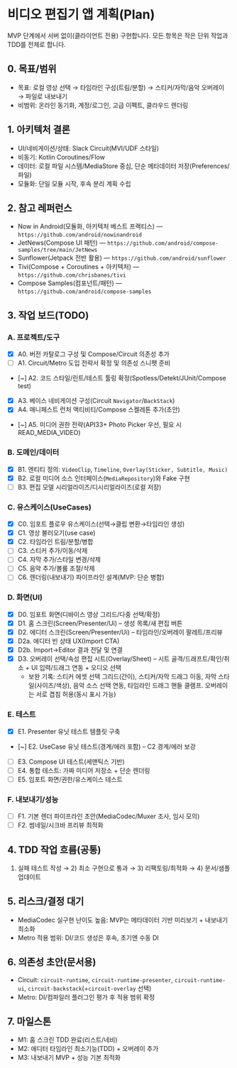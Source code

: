 # 비디오 편집기 앱 계획(Plan)

MVP 단계에서 서버 없이(클라이언트 전용) 구현합니다. 모든 항목은 작은 단위 작업과 TDD를 전제로 합니다.

## 0. 목표/범위
- 목표: 로컬 영상 선택 → 타임라인 구성(트림/분할) → 스티커/자막/음악 오버레이 → 파일로 내보내기
- 비범위: 온라인 동기화, 계정/로그인, 고급 이펙트, 클라우드 렌더링

## 1. 아키텍처 결론
- UI/네비게이션/상태: Slack Circuit(MVI/UDF 스타일)
- 비동기: Kotlin Coroutines/Flow
- 데이터: 로컬 파일 시스템/MediaStore 중심, 단순 메타데이터 저장(Preferences/파일)
- 모듈화: 단일 모듈 시작, 후속 분리 계획 수립

## 2. 참고 레퍼런스
- Now in Android(모듈화, 아키텍처 베스트 프랙티스) — `https://github.com/android/nowinandroid`
- JetNews(Compose UI 패턴) — `https://github.com/android/compose-samples/tree/main/JetNews`
- Sunflower(Jetpack 전반 활용) — `https://github.com/android/sunflower`
- Tivi(Compose + Coroutines + 아키텍처) — `https://github.com/chrisbanes/tivi`
- Compose Samples(컴포넌트/패턴) — `https://github.com/android/compose-samples`

## 3. 작업 보드(TODO)

### A. 프로젝트/도구
- [x] A0. 버전 카탈로그 구성 및 Compose/Circuit 의존성 추가
- [ ] A1. Circuit/Metro 도입 전략서 확정 및 의존성 스니펫 준비
- [~] A2. 코드 스타일/린트/테스트 툴링 확정(Spotless/Detekt/JUnit/Compose test)
- [x] A3. 베이스 네비게이션 구성(Circuit `Navigator`/`BackStack`)
- [x] A4. 매니페스트 런처 액티비티/Compose 스켈레톤 추가(초안)
- [~] A5. 미디어 권한 전략(API33+ Photo Picker 우선, 필요 시 READ_MEDIA_VIDEO)

### B. 도메인/데이터
- [x] B1. 엔티티 정의: `VideoClip`, `Timeline`, `Overlay(Sticker, Subtitle, Music)`
- [x] B2. 로컬 미디어 소스 인터페이스(`MediaRepository`)와 Fake 구현
- [ ] B3. 편집 모델 시리얼라이즈/디시리얼라이즈(로컬 저장)

### C. 유스케이스(UseCases)
- [x] C0. 임포트 플로우 유스케이스(선택→클립 변환→타임라인 생성)
- [x] C1. 영상 불러오기(use case)
- [x] C2. 타임라인 트림/분할/병합
- [ ] C3. 스티커 추가/이동/삭제
- [ ] C4. 자막 추가/스타일 변경/삭제
- [ ] C5. 음악 추가/볼륨 조절/삭제
- [ ] C6. 렌더링(내보내기) 파이프라인 설계(MVP: 단순 병합)

### D. 화면(UI)
- [x] D0. 임포트 화면(디바이스 영상 그리드/다중 선택/확정)
- [x] D1. 홈 스크린(Screen/Presenter/Ui) – 생성 목록/새 편집 버튼
- [x] D2. 에디터 스크린(Screen/Presenter/Ui) – 타임라인/오버레이 팔레트/프리뷰
- [x] D2a. 에디터 빈 상태 UX(Import CTA)
- [x] D2b. Import→Editor 결과 전달 및 연결
- [x] D3. 오버레이 선택/속성 편집 시트(Overlay/Sheet) – 시트 골격/드래프트/확인/취소 + UI 입력/드래그 연동 + 오디오 선택
  - 보완 기록: 스티커 에셋 선택 그리드(간이), 스티커/자막 드래그 이동, 자막 스타일(사이즈/색상), 음악 소스 선택 연동, 타임라인 드래그 핸들 클램프. 오버레이는 서로 겹침 허용(동시 표시 가능)

### E. 테스트
- [x] E1. Presenter 유닛 테스트 템플릿 구축
- [~] E2. UseCase 유닛 테스트(경계/에러 포함) – C2 경계/에러 보강
- [ ] E3. Compose UI 테스트(세맨틱스 기반)
- [ ] E4. 통합 테스트: 가짜 미디어 저장소 + 단순 렌더링
- [ ] E5. 임포트 화면/권한/유스케이스 테스트

### F. 내보내기/성능
- [ ] F1. 기본 렌더 파이프라인 초안(MediaCodec/Muxer 조사, 임시 모의)
- [ ] F2. 썸네일/시크바 프리뷰 최적화

## 4. TDD 작업 흐름(공통)
1) 실패 테스트 작성 → 2) 최소 구현으로 통과 → 3) 리팩토링/최적화 → 4) 문서/샘플 업데이트

## 5. 리스크/결정 대기
- MediaCodec 실구현 난이도 높음: MVP는 메타데이터 기반 미리보기 + 내보내기 최소화
- Metro 적용 범위: DI/코드 생성은 후속, 초기엔 수동 DI

## 6. 의존성 초안(문서용)
- Circuit: `circuit-runtime`, `circuit-runtime-presenter`, `circuit-runtime-ui`, `circuit-backstack`(+`circuit-overlay` 선택)
- Metro: DI/컴파일러 플러그인 평가 후 적용 범위 확정

## 7. 마일스톤
- M1: 홈 스크린 TDD 완료(리스트/네비)
- M2: 에디터 타임라인 최소기능(TDD) + 오버레이 추가
- M3: 내보내기 MVP + 성능 기본 최적화
